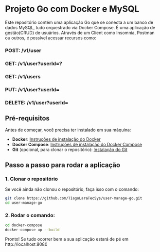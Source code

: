 # Projeto Go com Docker e MySQL

Este repositório contém uma aplicação Go que se conecta a um banco de dados MySQL, tudo orquestrado via Docker Compose.
É uma aplicação de gestão(CRUD) de usuários. Através de um Client como Insomnia, Postman ou outros, é possível acessar recursos como:

### POST: /v1/user
### GET:  /v1/user?userId=?
### GET:  /v1/users
### PUT:  /v1/user?userId=
### DELETE: /v1/user?userId=

## Pré-requisitos

Antes de começar, você precisa ter instalado em sua máquina:

- **Docker**: [Instruções de instalação do Docker](https://docs.docker.com/get-docker/)
- **Docker Compose**: [Instruções de instalação do Docker Compose](https://docs.docker.com/compose/install/)
- **Git** (opcional, para clonar o repositório): [Instalação do Git](https://git-scm.com/book/en/v2/Getting-Started-Installing-Git)

## Passo a passo para rodar a aplicação

### 1. Clonar o repositório

Se você ainda não clonou o repositório, faça isso com o comando:

```bash
git clone https://github.com/TiagoLaraTecSys/user-manage-go.git
cd user-manage-go
```

### 2. Rodar o comando:
```bash
cd docker-compose
docker-compose up --build
```

Pronto! Se tudo ocorrer bem a sua aplicação estará de pé em http://localhost:8080